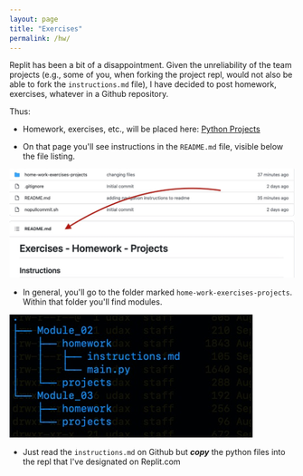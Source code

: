 ```yaml
---
layout: page
title: "Exercises"
permalink: /hw/
---
```


Replit has been a bit of a disappointment.  Given the unreliability of the team projects (e.g., some of you, when forking the project repl, would not also be able to fork the `instructions.md` file), I have decided to post homework, exercises, whatever in a Github repository.

Thus:

- Homework, exercises, etc., will be placed here: [Python Projects](https://github.com/multum-non-multa/python-projects)

- On that page you'll see instructions in the `README.md` file, visible below the file listing.

![readme](readme.jpg)

- In general, you'll go to the folder marked `home-work-exercises-projects`.  Within that folder you'll find modules.

![module tree structure](github-tree-structure.jpg)

- Just read the `instructions.md` on Github but ___copy___ the python files into the repl that I've designated on Replit.com



